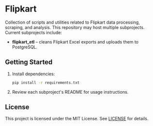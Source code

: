 # Flipkart

Collection of scripts and utilities related to Flipkart data processing, scraping, and analysis. This repository may host multiple subprojects. Current subprojects include:

- **flipkart_etl** – cleans Flipkart Excel exports and uploads them to PostgreSQL.

## Getting Started

1. Install dependencies:
   ```bash
   pip install -r requirements.txt
   ```
2. Review each subproject's README for usage instructions.

## License

This project is licensed under the MIT License. See [LICENSE](LICENSE) for details.
